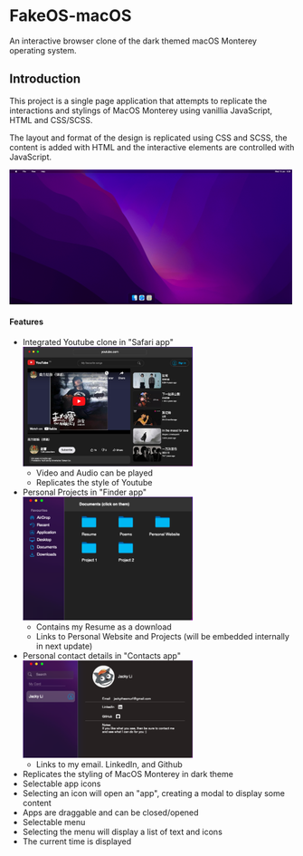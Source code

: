 # FakeOS-macOS

An interactive browser clone of the dark themed macOS Monterey operating system.

 ## Introduction

 This project is a single page application that attempts to replicate the interactions and stylings of MacOS Monterey using vanillia JavaScript, HTML and CSS/SCSS. 

 The layout and format of the design is replicated using CSS and SCSS, the content is added with HTML and the interactive elements are controlled with JavaScript. 

<img width="500" src="Screen Shot 2023-01-10 at 9.39.59 am.png">

#### Features


* Integrated Youtube clone in "Safari app"
    <img width="300" src="Screen Shot 2023-01-10 at 9.43.48 am.png">
    - Video and Audio can be played
    - Replicates the style of Youtube
* Personal Projects in "Finder app"
    <img width="300" src="Screen Shot 2023-01-10 at 9.43.21 am.png">
    - Contains my Resume as a download
    - Links to Personal Website and Projects (will be embedded internally in next update)
* Personal contact details in "Contacts app" 
    <img width="300" src="Screen Shot 2023-01-10 at 9.44.06 am.png">
    - Links to my email. LinkedIn, and Github
* Replicates the styling of MacOS Monterey in dark theme
* Selectable app icons
* Selecting an icon will open an "app", creating a modal to display some content
* Apps are draggable and can be closed/opened 
* Selectable menu
* Selecting the menu will display a list of text and icons
* The current time is displayed

